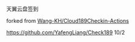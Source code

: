 天翼云盘签到

forked from [Wang-KH/Cloud189Checkin-Actions](https://github.com/Wang-KH/Cloud189Checkin-Actions)

https://github.com/YafengLiang/Check189
10/2
